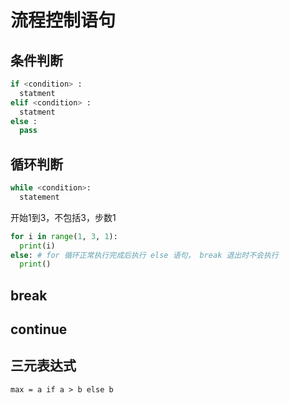 # 流程控制语句

## 条件判断

```py
if <condition> :
  statment
elif <condition> :
  statment
else :
  pass
```

## 循环判断

```py
while <condition>:
  statement
```

开始1到3，不包括3，步数1

```py
for i in range(1, 3, 1):
  print(i)
else: # for 循环正常执行完成后执行 else 语句， break 退出时不会执行
  print()
```

## break

## continue

## 三元表达式

`max = a if a > b else b`